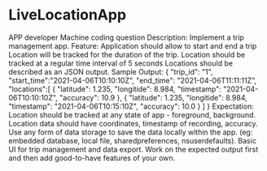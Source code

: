 # LiveLocationApp
APP developer Machine coding question
Description:
Implement a trip management app.
Feature:
Application should allow to start and end a trip
Location will be tracked for the duration of the trip.
Location should be tracked at a regular time interval of 5 seconds
Locations should be described as an JSON output.
Sample Output:
{
"trip_id": "1",
"start_time":"2021-04-06T10:10:10Z",
"end_time": "2021-04-06T11:11:11Z",
"locations":[
{
"latitude": 1.235,
"longitide": 8.984,
"timestamp": "2021-04-06T10:10:10Z",
"accuracy": 10.9
},
{
"latitude": 1.235,
"longitide": 8.984,
"timestamp": "2021-04-06T10:15:10Z",
"accuracy": 10.0
}
]
}
Expectation:
Location should be tracked at any state of app - foreground, background.
Location data should have coordinates, timestamp of recording, accuracy.
Use any form of data storage to save the data locally within the app. (eg: embedded database, local file, sharedpreferences,
nsuserdefaults).
Basic UI for trip management and data export.
Work on the expected output first and then add good-to-have features of your own.
